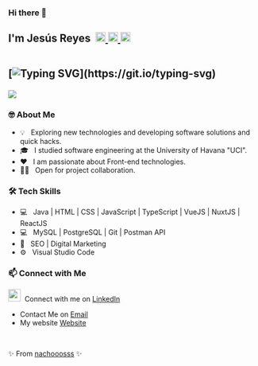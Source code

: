 ### Hi there 👋
<h2>
 I'm Jesús Reyes &#8203 &#8203
	<a href="https://www.linkedin.com/in/jesusmreyesgarcia" target="_blank">
		<img width="20px" src="https://simpleicons.now.sh/linkedin/4c5861" />
	</a>
        <a href="https://nachooosss.github.io" target="_blank">
		<img width="20px" src="https://simpleicons.now.sh/figshare/4c5861" />
	</a>
	<a href="mailto:jmrg5364@gmail.com">
		<img width="20px" src="https://simpleicons.now.sh/maildotru/4c5861" />
	</a>
<br/>
<br/>	

 [![Typing SVG](https://readme-typing-svg.herokuapp.com?duration=2000&width=450&lines=Welcome!;I'm+a+Software+Engineer;Frontend+Developer;Enjoy+my+Github+Page!)](https://git.io/typing-svg)


<p>
    <a href="https://skillicons.dev">
        <img src="https://skillicons.dev/icons?i=html,css,javascript,typescript,vue,nuxt,react,vscode" />
    </a>
</p>
</h2>

<h3> 🤓 About Me </h3>

- 💡 &nbsp; Exploring new technologies and developing software solutions and quick hacks.
- 🎓 &nbsp; I studied software engineering at the University of Havana "UCI".
- ❤️ &nbsp; I am passionate about Front-end technologies. 
- 🤝🏻 &nbsp; Open for project collaboration. 
 

<h3>🛠 Tech Skills</h3>

- 💻 &nbsp; Java | HTML | CSS | JavaScript | TypeScript | VueJS | NuxtJS | ReactJS 
- 💻 &nbsp; MySQL | PostgreSQL | Git | Postman API
- 🔎 &nbsp; SEO | Digital Marketing
- ⚙️ &nbsp; Visual Studio Code 

### 📫 Connect with Me

 <a href="[https://skillicons.dev](https://www.linkedin.com/in/elizabeth-de-la-paz-portal-4b864b209/)"><img width="25" height="25" src="https://skillicons.dev/icons?i=linkedin" /></a>&nbsp; Connect with me on [LinkedIn](https://www.linkedin.com/in/jesusmreyesgarcia) &nbsp;&nbsp;
 - Contact Me on [Email](jmrg5364@gmail.com)
 - My website [Website](https://nachooosss.github.io/jesusreyes/) 

<br/>  

 ✨ From [nachooosss](https://github.com/nachooosss) ✨
